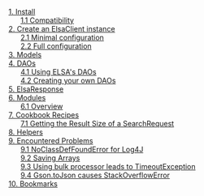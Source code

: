 [1. Install](/madog/Install/readme.md#install)<br>
&nbsp;&nbsp;&nbsp;&nbsp;&nbsp;&nbsp;[1.1 Compatibility](/madog/Install/readme.md#compatibility)<br>
[2. Create an ElsaClient instance](/madog/ElsaClient/readme.md#create-an-elsaclient-instance)<br>
&nbsp;&nbsp;&nbsp;&nbsp;&nbsp;&nbsp;[2.1 Minimal configuration](/madog/ElsaClient/readme.md#minimal-configuration)<br>
&nbsp;&nbsp;&nbsp;&nbsp;&nbsp;&nbsp;[2.2 Full configuration](/madog/ElsaClient/readme.md#full-configuration)<br>
[3. Models](/madog/Models/readme.md#models)<br>
[4. DAOs](/madog/DAOs/readme.md#daos)<br>
&nbsp;&nbsp;&nbsp;&nbsp;&nbsp;&nbsp;[4.1 Using ELSA's DAOs](/madog/DAOs/readme.md#using-elsas-daos)<br>
&nbsp;&nbsp;&nbsp;&nbsp;&nbsp;&nbsp;[4.2 Creating your own DAOs](/madog/DAOs/readme.md#creating-your-own-daos)<br>
[5. ElsaResponse](/madog/ElsaResponse/readme.md#elsaresponse)<br>
[6. Modules](/madog/Modules/readme.md#modules)<br>
&nbsp;&nbsp;&nbsp;&nbsp;&nbsp;&nbsp;[6.1 Overview](/madog/Modules/readme.md#overview)<br>
[7. Cookbook Recipes](/madog/Recipes/readme.md#cookbook-recipes)<br>
&nbsp;&nbsp;&nbsp;&nbsp;&nbsp;&nbsp;[7.1 Getting the Result Size of a SearchRequest](/madog/Recipes/readme.md#getting-the-result-size-of-a-searchrequest)<br>
[8. Helpers](/madog/Helpers/readme.md#helpers)<br>
[9. Encountered Problems](/madog/EncounteredProblems/readme.md#encountered-problems)<br>
&nbsp;&nbsp;&nbsp;&nbsp;&nbsp;&nbsp;[9.1 NoClassDefFoundError for Log4J](/madog/EncounteredProblems/readme.md#noclassdeffounderror-for-log4j)<br>
&nbsp;&nbsp;&nbsp;&nbsp;&nbsp;&nbsp;[9.2 Saving Arrays](/madog/EncounteredProblems/readme.md#saving-arrays)<br>
&nbsp;&nbsp;&nbsp;&nbsp;&nbsp;&nbsp;[9.3 Using bulk processor leads to TimeoutException](/madog/EncounteredProblems/readme.md#using-bulk-processor-leads-to-timeoutexception)<br>
&nbsp;&nbsp;&nbsp;&nbsp;&nbsp;&nbsp;[9.4 Gson.toJson causes StackOverflowError](/madog/EncounteredProblems/readme.md#gsontojson-causes-stackoverflowerror)<br>
[10. Bookmarks](/madog/Bookmarks/readme.md#bookmarks)<br>



